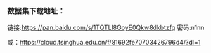 ### 数据集下载地址：

链接:https://pan.baidu.com/s/1TQTLl8GoyE0Qkw8dkbtzfg  密码:n1nn

或：https://cloud.tsinghua.edu.cn/f/81692fe70703426796d4/?dl=1